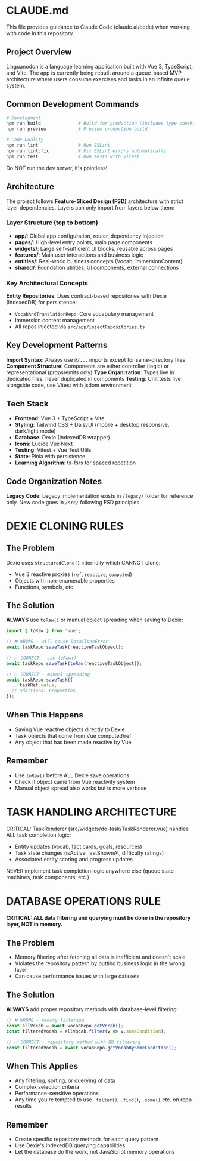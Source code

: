# CLAUDE.md

This file provides guidance to Claude Code (claude.ai/code) when working with code in this repository.

## Project Overview

Linguanodon is a language learning application built with Vue 3, TypeScript, and Vite. The app is currently being rebuilt around a queue-based MVP architecture where users consume exercises and tasks in an infinite queue system.

## Common Development Commands

```bash
# Development
npm run build              # Build for production (includes type checking)
npm run preview            # Preview production build

# Code Quality
npm run lint               # Run ESLint
npm run lint:fix           # Fix ESLint errors automatically
npm run test               # Run tests with Vitest
```

Do NOT run the dev server, it's pointless!

## Architecture

The project follows **Feature-Sliced Design (FSD)** architecture with strict layer dependencies. Layers can only import from layers below them:

### Layer Structure (top to bottom)
- **app/**: Global app configuration, router, dependency injection
- **pages/**: High-level entry points, main page components
- **widgets/**: Large self-sufficient UI blocks, reusable across pages
- **features/**: Main user interactions and business logic
- **entities/**: Real-world business concepts (Vocab, ImmersionContent)
- **shared/**: Foundation utilities, UI components, external connections

### Key Architectural Concepts

**Entity Repositories**: Uses contract-based repositories with Dexie (IndexedDB) for persistence:
- `VocabAndTranslationRepo`: Core vocabulary management
- Immersion content management
- All repos injected via `src/app/injectRepositories.ts`

## Key Development Patterns

**Import Syntax**: Always use `@/...` imports except for same-directory files
**Component Structure**: Components are either controller (logic) or representational (props/emits only)
**Type Organization**: Types live in dedicated files, never duplicated in components
**Testing**: Unit tests live alongside code, use Vitest with jsdom environment

## Tech Stack

- **Frontend**: Vue 3 + TypeScript + Vite
- **Styling**: Tailwind CSS + DaisyUI (mobile + desktop responsive, dark/light mode)
- **Database**: Dexie (IndexedDB wrapper)
- **Icons**: Lucide Vue Next
- **Testing**: Vitest + Vue Test Utils
- **State**: Pinia with persistence
- **Learning Algorithm**: ts-fsrs for spaced repetition

## Code Organization Notes

**Legacy Code**: Legacy implementation exists in `/legacy/` folder for reference only. New code goes in `/src/` following FSD principles.
# DEXIE CLONING RULES

## The Problem
Dexie uses `structuredClone()` internally which CANNOT clone:
- Vue 3 reactive proxies (`ref`, `reactive`, `computed`)
- Objects with non-enumerable properties
- Functions, symbols, etc.

## The Solution
**ALWAYS** use `toRaw()` or manual object spreading when saving to Dexie:

```typescript
import { toRaw } from 'vue';

// ❌ WRONG - will cause DataCloneError
await taskRepo.saveTask(reactiveTaskObject);

// ✅ CORRECT - use toRaw()  
await taskRepo.saveTask(toRaw(reactiveTaskObject));

// ✅ CORRECT - manual spreading
await taskRepo.saveTask({
  ...taskRef.value,
  // additional properties
});
```

## When This Happens
- Saving Vue reactive objects directly to Dexie
- Task objects that come from Vue computed/ref
- Any object that has been made reactive by Vue

## Remember
- Use `toRaw()` before ALL Dexie save operations
- Check if object came from Vue reactivity system
- Manual object spread also works but is more verbose

# TASK HANDLING ARCHITECTURE

CRITICAL: TaskRenderer (src/widgets/do-task/TaskRenderer.vue) handles ALL task completion logic:
- Entity updates (vocab, fact cards, goals, resources) 
- Task state changes (isActive, lastShownAt, difficulty ratings)
- Associated entity scoring and progress updates

NEVER implement task completion logic anywhere else (queue state machines, task components, etc.)

# DATABASE OPERATIONS RULE

**CRITICAL: ALL data filtering and querying must be done in the repository layer, NOT in memory.**

## The Problem
- Memory filtering after fetching all data is inefficient and doesn't scale
- Violates the repository pattern by putting business logic in the wrong layer
- Can cause performance issues with large datasets

## The Solution
**ALWAYS** add proper repository methods with database-level filtering:

```typescript
// ❌ WRONG - memory filtering
const allVocab = await vocabRepo.getVocab();
const filteredVocab = allVocab.filter(v => v.someCondition);

// ✅ CORRECT - repository method with DB filtering
const filteredVocab = await vocabRepo.getVocabBySomeCondition();
```

## When This Applies
- Any filtering, sorting, or querying of data
- Complex selection criteria 
- Performance-sensitive operations
- Any time you're tempted to use `.filter()`, `.find()`, `.some()` etc. on repo results

## Remember
- Create specific repository methods for each query pattern
- Use Dexie's IndexedDB querying capabilities
- Let the database do the work, not JavaScript memory operations